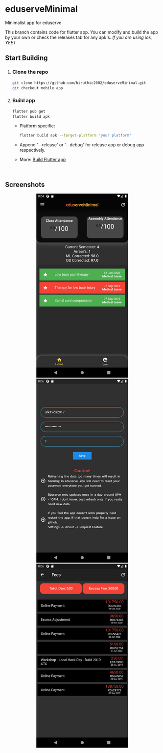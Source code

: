 # eduserveMinimal

Minimalist app for eduserve

This branch contains code for flutter app. You can modify and build the app by your own or check the releases tab for any apk's.
_If you are using ios, YEET_

## Start Building

1. ### Clone the repo

   ```bash
   git clone https://github.com/hiruthic2002/eduserveMinimal.git
   git checkout mobile_app
   ```

2. ### Build app

   ```bash
   flutter pub get
   flutter build apk
   ```

   - Platform specific:

     ```bash
     flutter build apk --target-platform "your platform"
     ```

   - Append '--release' or '--debug' for release app or debug app respectively.
   - More: [Build Flutter app](https://flutter.dev/docs/deployment/android)

<br />

## Screenshots
<div align="center">
<img src="screenshots/Screenshot_1609770891.png" width=300>
<img src="screenshots/Screenshot_1609770963.png" width=300>
<img src="screenshots/Screenshot_1609770982.png" width=300>
</div>
